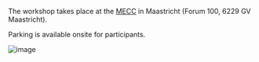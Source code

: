 The workshop takes place at the [MECC](https://www.mecc.nl/) in Maastricht (Forum 100, 6229 GV Maastricht).

Parking is available onsite for participants.

![image](https://user-images.githubusercontent.com/2158343/176138272-8bd569f3-183c-47e3-ae79-70d74c74b9c9.png)


